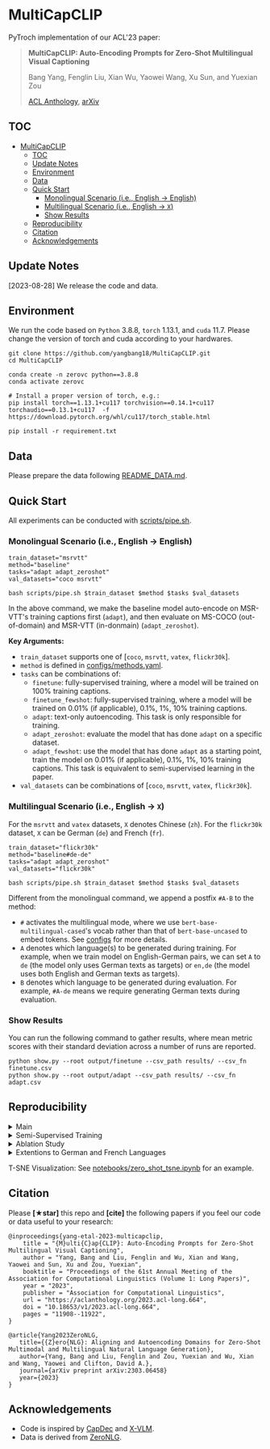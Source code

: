 # MultiCapCLIP

PyTroch implementation of our ACL'23 paper:
> **MultiCapCLIP: Auto-Encoding Prompts for Zero-Shot Multilingual Visual Captioning**
> 
> Bang Yang, Fenglin Liu, Xian Wu, Yaowei Wang, Xu Sun, and Yuexian Zou
>
> [ACL Anthology](https://aclanthology.org/2023.acl-long.664/), [arXiv](http://arxiv.org/abs/2308.13218)


## TOC

- [MultiCapCLIP](#multicapclip)
  - [TOC](#toc)
  - [Update Notes](#update-notes)
  - [Environment](#environment)
  - [Data](#data)
  - [Quick Start](#quick-start)
    - [Monolingual Scenario (i.e., English -\> English)](#monolingual-scenario-ie-english---english)
    - [Multilingual Scenario (i.e., English -\> `X`)](#multilingual-scenario-ie-english---x)
    - [Show Results](#show-results)
  - [Reproducibility](#reproducibility)
  - [Citation](#citation)
  - [Acknowledgements](#acknowledgements)


## Update Notes
[2023-08-28] We release the code and data.


## Environment
We run the code based on `Python` 3.8.8, `torch` 1.13.1, and `cuda` 11.7. Please change the version of torch and cuda according to your hardwares.
```
git clone https://github.com/yangbang18/MultiCapCLIP.git
cd MultiCapCLIP

conda create -n zerovc python==3.8.8
conda activate zerovc

# Install a proper version of torch, e.g.:
pip install torch==1.13.1+cu117 torchvision==0.14.1+cu117 torchaudio==0.13.1+cu117  -f https://download.pytorch.org/whl/cu117/torch_stable.html

pip install -r requirement.txt
```


## Data
Please prepare the data following [README_DATA.md](/README_DATA.md).


## Quick Start
All experiments can be conducted with [scripts/pipe.sh](/scripts/pipe.sh). 
### Monolingual Scenario (i.e., English -> English)
```
train_dataset="msrvtt"
method="baseline"
tasks="adapt adapt_zeroshot"
val_datasets="coco msrvtt"

bash scripts/pipe.sh $train_dataset $method $tasks $val_datasets
```
In the above command, we make the baseline model auto-encode on MSR-VTT's training captions first (`adapt`), and then evaluate on MS-COCO (out-of-domain) and MSR-VTT (in-donmain) (`adapt_zeroshot`).

**Key Arguments:**
- `train_dataset` supports one of [`coco`, `msrvtt`, `vatex`, `flickr30k`].
- `method` is defined in [configs/methods.yaml](/configs/methods.yaml).
- `tasks` can be combinations of:
  - `finetune`: fully-supervised training, where a model will be trained on 100% training captions.
  - `finetune_fewshot`: fully-supervised training, where a model will be trained on 0.01% (if applicable), 0.1%, 1%, 10% training captions.
  - `adapt`: text-only autoencoding. This task is only responsible for training.
  - `adapt_zeroshot`: evaluate the model that has done `adapt` on a specific dataset.
  - `adapt_fewshot`: use the model that has done `adapt` as a starting point, train the model on 0.01% (if applicable), 0.1%, 1%, 10% training captions. This task is equivalent to semi-supervised learning in the paper.
- `val_datasets` can be combinations of [`coco`, `msrvtt`, `vatex`, `flickr30k`].

### Multilingual Scenario (i.e., English -> `X`)
For the `msrvtt` and `vatex` datasets, `X` denotes Chinese (`zh`). For the `flickr30k` dataset, `X` can be German (`de`) and French (`fr`).
```
train_dataset="flickr30k"
method="baseline#de-de"
tasks="adapt adapt_zeroshot"
val_datasets="flickr30k"

bash scripts/pipe.sh $train_dataset $method $tasks $val_datasets
```
Different from the monolingual command, we append a postfix `#A-B` to the method:
- `#` activates the multilingual mode, where we use `bert-base-multilingual-cased`'s vocab rather than that of `bert-base-uncased` to embed tokens. See [configs](/configs/__init__.py) for more details.
- `A` denotes which language(s) to be generated during training. For example, when we train model on English-German pairs, we can set `A` to `de` (the model only uses German texts as targets) or `en,de` (the model uses both English and German texts as targets).
- `B` denotes which language to be generated during evaluation. For example, `#A-de` means we require generating German texts during evaluation.

### Show Results
You can run the following command to gather results, where mean metric scores with their standard deviation across a number of runs are reported.
```
python show.py --root output/finetune --csv_path results/ --csv_fn finetune.csv
python show.py --root output/adapt --csv_path results/ --csv_fn adapt.csv
```

## Reproducibility

<details>
<summary>Main</summary>

```
bash scripts/pipe.sh coco baseline "finetune"
bash scripts/pipe.sh msrvtt baseline "finetune"
bash scripts/pipe.sh vatex baseline#zh-zh "finetune"

bash scripts/pipe.sh coco baseline "adapt adapt_zeroshot" "coco msrvtt"
bash scripts/pipe.sh msrvtt baseline "adapt adapt_zeroshot" "coco msrvtt"
bash scripts/pipe.sh msrvtt baseline#zh-zh "adapt adapt_zeroshot" "vatex"
bash scripts/pipe.sh vatex baseline#zh-zh "adapt adapt_zeroshot" "vatex"

bash scripts/pipe.sh coco MultiCapCLIP_001 "adapt adapt_zeroshot" "msrvtt"
bash scripts/pipe.sh coco MultiCapCLIP_01 "adapt adapt_zeroshot" "coco"
bash scripts/pipe.sh msrvtt MultiCapCLIP_001 "adapt adapt_zeroshot" "coco msrvtt"
bash scripts/pipe.sh msrvtt MultiCapCLIP_001#zh-zh "adapt adapt_zeroshot" "vatex"
bash scripts/pipe.sh vatex MultiCapCLIP_001#zh-zh "adapt adapt_zeroshot" "vatex"
```
</details>



<details>
<summary>Semi-Supervised Training</summary>

```
bash scripts/pipe.sh coco baseline "finetune_fewshot"
bash scripts/pipe.sh msrvtt baseline "finetune_fewshot"
bash scripts/pipe.sh msrvtt MultiCapCLIP_001 "adapt adapt_zeroshot adapt_fewshot" "coco msrvtt"
bash scripts/pipe.sh coco MultiCapCLIP_01 "adapt adapt_zeroshot adapt_fewshot" "coco"
bash scripts/pipe.sh coco MultiCapCLIP_001 "adapt adapt_zeroshot adapt_fewshot" "msrvtt"
```
</details>



<details>
<summary>Ablation Study</summary>

```
bash scripts/pipe.sh msrvtt baseline "adapt adapt_zeroshot" "coco"
bash scripts/pipe.sh msrvtt base_CP "adapt adapt_zeroshot" "coco"
bash scripts/pipe.sh msrvtt base_IA "adapt adapt_zeroshot" "coco"
bash scripts/pipe.sh msrvtt base_FA_001 "adapt adapt_zeroshot" "coco"
bash scripts/pipe.sh msrvtt base_IA_FA_001 "adapt adapt_zeroshot" "coco"
bash scripts/pipe.sh msrvtt MultiCapCLIP_001_K4 "adapt adapt_zeroshot" "coco"
bash scripts/pipe.sh msrvtt MultiCapCLIP_001_K8 "adapt adapt_zeroshot" "coco"
bash scripts/pipe.sh msrvtt MultiCapCLIP_001 "adapt adapt_zeroshot" "coco"
bash scripts/pipe.sh msrvtt MultiCapCLIP_001_K32 "adapt adapt_zeroshot" "coco"
bash scripts/pipe.sh msrvtt MultiCapCLIP_001_V "adapt adapt_zeroshot" "coco"
bash scripts/pipe.sh msrvtt MultiCapCLIP_001_NV "adapt adapt_zeroshot" "coco"

bash scripts/pipe.sh coco baseline "adapt adapt_zeroshot" "coco"
bash scripts/pipe.sh coco base_CP "adapt adapt_zeroshot" "coco"
bash scripts/pipe.sh coco base_IA "adapt adapt_zeroshot" "coco"
bash scripts/pipe.sh coco base_FA_01 "adapt adapt_zeroshot" "coco"
bash scripts/pipe.sh coco base_IA_FA_01 "adapt adapt_zeroshot" "coco"
bash scripts/pipe.sh coco MultiCapCLIP_01_K4 "adapt adapt_zeroshot" "coco"
bash scripts/pipe.sh coco MultiCapCLIP_01_K8 "adapt adapt_zeroshot" "coco"
bash scripts/pipe.sh coco MultiCapCLIP_01 "adapt adapt_zeroshot" "coco"
bash scripts/pipe.sh coco MultiCapCLIP_01_K32 "adapt adapt_zeroshot" "coco"
bash scripts/pipe.sh coco MultiCapCLIP_01_V "adapt adapt_zeroshot" "coco"
bash scripts/pipe.sh coco MultiCapCLIP_01_NV "adapt adapt_zeroshot" "coco"
```
</details>



<details>
<summary>Extentions to German and French Languages</summary>

```
bash scripts/pipe.sh flickr30k baseline#de-de "finetune"
bash scripts/pipe.sh flickr30k baseline#de-de "adapt adapt_zeroshot"
bash scripts/pipe.sh flickr30k MultiCapCLIP_001#de-de "adapt adapt_zeroshot"

bash scripts/pipe.sh flickr30k baseline#fr-fr "finetune"
bash scripts/pipe.sh flickr30k baseline#fr-fr "adapt adapt_zeroshot"
bash scripts/pipe.sh flickr30k MultiCapCLIP_001#fr-fr "adapt adapt_zeroshot"
```
</details>

T-SNE Visualization: See [notebooks/zero_shot_tsne.ipynb](/notebooks/zero_shot_tsne.ipynb) for an example.


## Citation
Please **[★star]** this repo and **[cite]** the following papers if you feel our code or data useful to your research:

```
@inproceedings{yang-etal-2023-multicapclip,
    title = "{M}ulti{C}ap{CLIP}: Auto-Encoding Prompts for Zero-Shot Multilingual Visual Captioning",
    author = "Yang, Bang and Liu, Fenglin and Wu, Xian and Wang, Yaowei and Sun, Xu and Zou, Yuexian",
    booktitle = "Proceedings of the 61st Annual Meeting of the Association for Computational Linguistics (Volume 1: Long Papers)",
    year = "2023",
    publisher = "Association for Computational Linguistics",
    url = "https://aclanthology.org/2023.acl-long.664",
    doi = "10.18653/v1/2023.acl-long.664",
    pages = "11908--11922",
}

@article{Yang2023ZeroNLG,
   title={{Z}ero{NLG}: Aligning and Autoencoding Domains for Zero-Shot Multimodal and Multilingual Natural Language Generation},
   author={Yang, Bang and Liu, Fenglin and Zou, Yuexian and Wu, Xian and Wang, Yaowei and Clifton, David A.},
   journal={arXiv preprint arXiv:2303.06458}
   year={2023}
}
```

## Acknowledgements
- Code is inspired by [CapDec](https://github.com/DavidHuji/CapDec) and [X-VLM](https://github.com/zengyan-97/X-VLM).
- Data is derived from [ZeroNLG](https://github.com/yangbang18/ZeroNLG).
